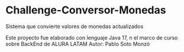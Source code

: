 # Challenge-Conversor-Monedas
Sistema que convierte valores de monedas actualizados

Este proyecto fue elaborado con lenguaje Java 17, n el marco de curso sobre BackEnd de ALURA LATAM
Autor: Pablo Soto Monzó
